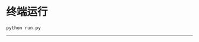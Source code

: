 # 终端运行

```shell
python run.py
```
**************************************************************************************************************************************************************************************************************************************************************************************************************************************************************************************************************************************************************************************************************************************************************************************************************************************************